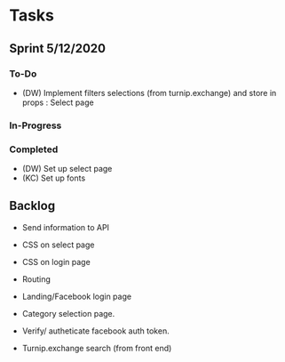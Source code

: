 # Tasks

## Sprint 5/12/2020

### To-Do

- (DW) Implement filters selections (from turnip.exchange) and store in props : Select page

### In-Progress

### Completed

- (DW) Set up select page
- (KC) Set up fonts

## Backlog

- Send information to API
- CSS on select page
- CSS on login page

- Routing
- Landing/Facebook login page
- Category selection page.
- Verify/ autheticate facebook auth token.
- Turnip.exchange search (from front end)
